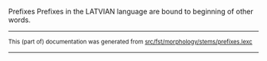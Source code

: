 Prefixes
Prefixes in the LATVIAN language are bound to beginning of other words.

* * *

<small>This (part of) documentation was generated from [src/fst/morphology/stems/prefixes.lexc](https://github.com/giellalt/lang-lav/blob/main/src/fst/morphology/stems/prefixes.lexc)</small>

---

